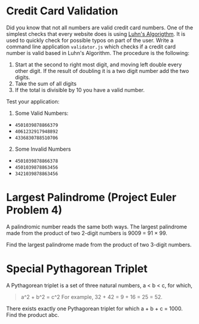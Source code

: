 # Credit Card Validation

Did you know that not all numbers are valid credit card numbers. One of the simplest checks that every website does is using [Luhn's Algorigthm](https://en.wikipedia.org/wiki/Luhn_algorithm). It is used to quickly check for possible typos on part of the user. Write a command line application `validator.js` which checks if a credit card number is valid based in Luhn's Algorithm. The procedure is the following:

1. Start at the second to right most digit, and moving left double every other digit. If the result of doubling it is a two digit number add the two digits.
2. Take the sum of all digits
3. If the total is divisible by 10 you have a valid number.

Test your application:
1. Some Valid Numbers:
- `4501039878866379`
- `4061232917948892`
- `4336830788510706`
2. Some Invalid Numbers
- `4501039878866378`
- `4501039878863456`
- `3421039878863456`

# Largest Palindrome (Project Euler Problem 4)

A palindromic number reads the same both ways. The largest palindrome made from the product of two 2-digit numbers is 9009 = 91 × 99.

Find the largest palindrome made from the product of two 3-digit numbers.

# Special Pythagorean Triplet

A Pythagorean triplet is a set of three natural numbers, a < b < c, for which,

> a^2 + b^2 = c^2
For example, 32 + 42 = 9 + 16 = 25 = 52.

There exists exactly one Pythagorean triplet for which a + b + c = 1000. Find the product abc.

